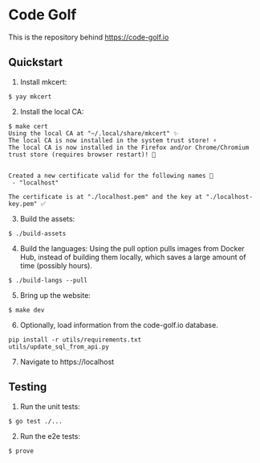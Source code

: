 # Code Golf

This is the repository behind https://code-golf.io

## Quickstart

1. Install mkcert:
```
$ yay mkcert
```

2. Install the local CA:
```
$ make cert
Using the local CA at "~/.local/share/mkcert" ✨
The local CA is now installed in the system trust store! ⚡️
The local CA is now installed in the Firefox and/or Chrome/Chromium trust store (requires browser restart)! 🦊


Created a new certificate valid for the following names 📜
 - "localhost"

The certificate is at "./localhost.pem" and the key at "./localhost-key.pem" ✅
```

3. Build the assets:
```
$ ./build-assets
```

4. Build the languages:
Using the pull option pulls images from Docker Hub, instead of building them locally, which saves a large amount of time (possibly hours).
```
$ ./build-langs --pull
```

5. Bring up the website:
```
$ make dev
```

6. Optionally, load information from the code-golf.io database.
```
pip install -r utils/requirements.txt
utils/update_sql_from_api.py
```

7. Navigate to https://localhost


## Testing

1. Run the unit tests:
```
$ go test ./...
```

2. Run the e2e tests:
```
$ prove
```
